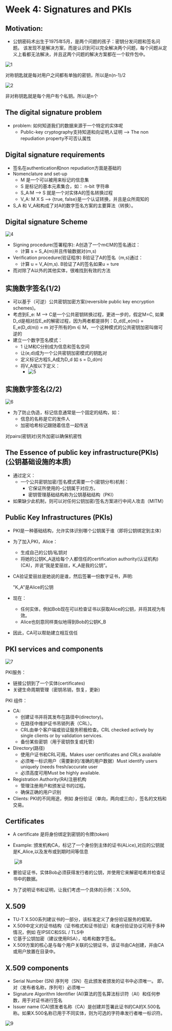 # Week 4:  Signatures and PKIs

## Motivation:

* 公钥密码术出生于1975年5月，是两个问题的孩子：密钥分发问题和签名问题。 该发现不是解决方案，而是认识到可以完全解决两个问题，每个问题从定义上看都无法解决，并且这两个问题的解决方案都在一个软件包中。

![1]()

对称钥匙就是每对用户之间都有单独的密钥，所以是n(n-1)/2

![2]()

非对称钥匙就是每个用户有个私钥。所以是n个



## The digital signature problem

* problem: 如何知道我们的数据来源于一个特定的实体呢
  * Public-key cryptography支持知道和向证明人证明 —> The non repudiation property不可否认属性

## Digital signature requirements

* 签名在authentication和non repudiation方面是基础的
* Nomenclature and set-up
  * M 是一个可以被用来标记的信息集
  * S 是标记的基本元素集合，如： n-bit 字符串
  * S_A:M —> S 就是一个对实体A的签名转换过程
  * V_A: M X S —> {true, false}是一个认证转换，并且是众所周知的
* S_A 和 V_A和构成了对A的数字签名方案的主要算法（转换）。

## Digital signature Scheme

![4]()

* Signing procedure(签署程序): A创造了一个m∈M的签名通过：
  * 计算 s = S_A(m)并且传输数据对(m,s)
* Verification procedure(验证程序) B验证了A的签名（m,s)通过：
  * 计算 u = V_A(m,s). B验证了A的签名如果u = ture
* 而对除了A以外的其他实体，很难找到有效的方法

## 实施数字签名(1/2)

* 可以基于（可逆）公共密钥加密方案(reversible public key encryption schemes)。
* 考虑到E_e: M —> C是一个公共密钥转换过程，更进一步的，假定M=C, 如果D_d是相对应E_e的解密过程，因为两者都是排列：D_d(E_e(m)) = E_e(D_d(m)) = m  对于所有的m ∈ M，一个这种模式的公共密钥加密叫做可逆的
* 建立一个数字签名模式：
  * 1 让M和C分别成为信息和签名空间
  * 让(e,d)成为一个公共密钥加密模式的钥匙对
  * 定义标记方程S_A成为D_d 如 s = D_d(m)
  * 将V_A按以下定义：
    * ![5]()

## 实施数字签名(2/2)

![6]()

* 为了防止伪造，标记信息通常是一个固定的结构，如：
  * 信息的名称是它的发件人
  * 加密哈希标记跟随着信息一起传送

对pairs(密钥对)另外加密以确保机密性

## The Essence of public key infrastructure(PKIs)(公钥基础设施的本质)

* 通过定义：
  * 一个公共密钥加密/签名模式需要一个(密钥分布)机制：
    * 它保证所使用的–公钥属于对应方。
    * 密钥管理基础结构称为公钥基础结构（PKI）
* 如果缺少此机制，则可以对任何公钥加密/签名方案进行中间人攻击（MITM）

## Public Key Infrastructures (PKIs)

* PKI是一种基础结构，允许实体识别哪个公钥属于谁（即将公钥绑定到主体）

* 为了加入PKI，Alice：

  * 生成自己的公钥/私钥对
  * 将她的公钥K_A送给每个人都信任的certification authority(认证机构)(CA)，并说“我是爱丽丝，K_A是我的公钥”。

* CA验证爱丽丝是她说的是谁，然后签署一份数字证书，声明:

   "K_A"是Alice的公钥

* 现在：

  * 任何实体，例如Bob现在可以检查证书以获取Alice的公钥，并将其视为有效。
  * Alice也刻意同样类似地得到Bob的公钥K_B

* 因此，CA可以帮助建立相互信任

## PKI services and components

![7]()

PKI服务：

* 链接公钥到了一个实体(certificates)
* 关键生命周期管理（密钥吊销，恢复，更新)

PKI 组件：

* CA:
  * 创建证书并将其发布在路径中(directory)。
  * 在路径中维护证书吊销列表（CRL）。
  * CRL由单个客户端或验证服务积极检查。CRL checked actively by single clients or by validation services.
  * 备份某些密钥（用于密钥恢复或托管）
* Directory(路径)
  * 使用户证书和CRL可用。Makes user certificates and CRLs available
  * 必须唯一标识用户（需要新的/准确的用户数据）Must identify users uniquely (needs fresh/accurate user 
  * 必须高度可用Must be highly available.
* Registration Authority(RA)注册机构
  * 管理注册用户和颁发证书的过程。
  * 确保正确的用户识别
* Clients: PKI的不同用途，例如 身份验证（单向，两向或三向），签名的文档和交易。

## Certificates

* A certificate 是将身份绑定到密钥的令牌(token)

* Example: 颁发机构CA，标记了一个身份到主体的证书(ALice),对应的公钥就是K_Alice,以及发布或到期时间等信息

  ​	![8]()

* 要验证证书，实体Bob必须获得发行者的公钥，并使用它来解密哈希并检查证书中的数据。

* 为了说明证书和证明，让我们考虑一个具体的示例：X.509。

## X.509

* TU-T X.500系列建议书的一部分，该标准定义了身份验证服务的框架。
* X.509中定义的证书结构（证书格式和证书验证）和身份验证协议可用于多种情况，例如 在IPSEC和SSL / TLS中
* 它基于公钥加密（建议使用RSA），哈希和数字签名。
* X.509方案的核心是与每个用户关联的公钥证书，该证书由CA创建，并由CA或用户放置在目录中。

## X.509 components

* Serial Number (SN) 序列号（SN）在此颁发者颁发的证书中必须唯一。 即，对（发布者名称，序列号）必须唯一
* Signature Algorithm Identifier (AI)算法的签名算法标识符（AI）和任何参数，用于对证书进行签名
* Issuer name (CA)颁发者名称（CA）是创建并签署此证书的CA的X.500名称。如果X.500名称已用于不同实体，则为可选的字符串发行者唯一标识符。

![9]()




